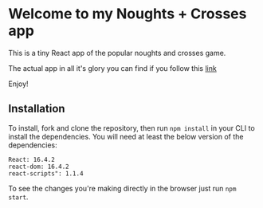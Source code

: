 # Welcome to my Noughts + Crosses app

This is a tiny React app of the popular noughts and crosses game.

The actual app in all it's glory you can find if you follow this [link](http://noughts-crosses-rz.herokuapp.com/)

Enjoy!


## Installation

To install, fork and clone the repository, then run `npm install` in your CLI to install the dependencies. You will need at least the below version of the dependencies:

```
React: 16.4.2
react-dom: 16.4.2
react-scripts": 1.1.4
```

To see the changes you're making directly in the browser just run `npm start`.

